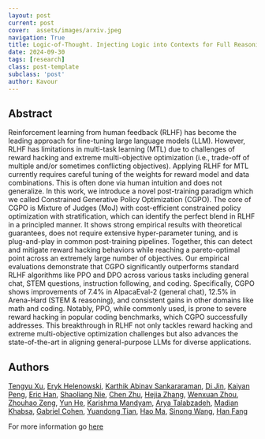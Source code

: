```yaml
---
layout: post
current: post
cover:  assets/images/arxiv.jpeg
navigation: True
title: Logic-of-Thought. Injecting Logic into Contexts for Full Reasoning in Large Language Models
date: 2024-09-30
tags: [research]
class: post-template
subclass: 'post'
author: Kavour
---
```


<h2> Abstract </h2>

<p> Reinforcement learning from human feedback (RLHF) has become the leading approach for fine-tuning large language models (LLM). However, RLHF has limitations in multi-task learning (MTL) due to challenges of reward hacking and extreme multi-objective optimization (i.e., trade-off of multiple and/or sometimes conflicting objectives). Applying RLHF for MTL currently requires careful tuning of the weights for reward model and data combinations. This is often done via human intuition and does not generalize. In this work, we introduce a novel post-training paradigm which we called Constrained Generative Policy Optimization (CGPO). The core of CGPO is Mixture of Judges (MoJ) with cost-efficient constrained policy optimization with stratification, which can identify the perfect blend in RLHF in a principled manner. It shows strong empirical results with theoretical guarantees, does not require extensive hyper-parameter tuning, and is plug-and-play in common post-training pipelines. Together, this can detect and mitigate reward hacking behaviors while reaching a pareto-optimal point across an extremely large number of objectives.
Our empirical evaluations demonstrate that CGPO significantly outperforms standard RLHF algorithms like PPO and DPO across various tasks including general chat, STEM questions, instruction following, and coding. Specifically, CGPO shows improvements of 7.4% in AlpacaEval-2 (general chat), 12.5% in Arena-Hard (STEM & reasoning), and consistent gains in other domains like math and coding. Notably, PPO, while commonly used, is prone to severe reward hacking in popular coding benchmarks, which CGPO successfully addresses. This breakthrough in RLHF not only tackles reward hacking and extreme multi-objective optimization challenges but also advances the state-of-the-art in aligning general-purpose LLMs for diverse applications.</p>

<h2> Authors </h2>

<p> <a href="https://arxiv.org/search/cs?searchtype=author&amp;query=Xu,+T">Tengyu Xu</a>, <a href="https://arxiv.org/search/cs?searchtype=author&amp;query=Helenowski,+E">Eryk Helenowski</a>, <a href="https://arxiv.org/search/cs?searchtype=author&amp;query=Sankararaman,+K+A">Karthik Abinav Sankararaman</a>, <a href="https://arxiv.org/search/cs?searchtype=author&amp;query=Jin,+D">Di Jin</a>, <a href="https://arxiv.org/search/cs?searchtype=author&amp;query=Peng,+K">Kaiyan Peng</a>, <a href="https://arxiv.org/search/cs?searchtype=author&amp;query=Han,+E">Eric Han</a>, <a href="https://arxiv.org/search/cs?searchtype=author&amp;query=Nie,+S">Shaoliang Nie</a>, <a href="https://arxiv.org/search/cs?searchtype=author&amp;query=Zhu,+C">Chen Zhu</a>, <a href="https://arxiv.org/search/cs?searchtype=author&amp;query=Zhang,+H">Hejia Zhang</a>, <a href="https://arxiv.org/search/cs?searchtype=author&amp;query=Zhou,+W">Wenxuan Zhou</a>, <a href="https://arxiv.org/search/cs?searchtype=author&amp;query=Zeng,+Z">Zhouhao Zeng</a>, <a href="https://arxiv.org/search/cs?searchtype=author&amp;query=He,+Y">Yun He</a>, <a href="https://arxiv.org/search/cs?searchtype=author&amp;query=Mandyam,+K">Karishma Mandyam</a>, <a href="https://arxiv.org/search/cs?searchtype=author&amp;query=Talabzadeh,+A">Arya Talabzadeh</a>, <a href="https://arxiv.org/search/cs?searchtype=author&amp;query=Khabsa,+M">Madian Khabsa</a>, <a href="https://arxiv.org/search/cs?searchtype=author&amp;query=Cohen,+G">Gabriel Cohen</a>, <a href="https://arxiv.org/search/cs?searchtype=author&amp;query=Tian,+Y">Yuandong Tian</a>, <a href="https://arxiv.org/search/cs?searchtype=author&amp;query=Ma,+H">Hao Ma</a>, <a href="https://arxiv.org/search/cs?searchtype=author&amp;query=Wang,+S">Sinong Wang</a>, <a href="https://arxiv.org/search/cs?searchtype=author&amp;query=Fang,+H">Han Fang</a></p>

<p>For more information go <a href='https://arxiv.org/abs/2409.20370'>here</a></p>